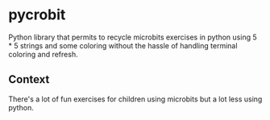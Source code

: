 # pycrobit

Python library that permits to recycle microbits exercises in python using 5 * 5
strings and some coloring without the hassle of handling terminal coloring and refresh.

## Context

There's a lot of fun exercises for children using microbits but a lot less using python.
